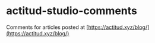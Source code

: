 # actitud-studio-comments

Comments for articles posted at [https://actitud.xyz/blog/](https://actitud.xyz/blog/)
